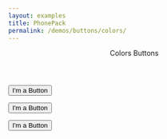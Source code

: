 ```yaml
---
layout: examples
title: PhonePack
permalink: /demos/buttons/colors/
---
```



  
<header class="header header--shadow">
      <div class="header__title">Colors Buttons</div>
</header>
    
<section class="content content--padding has-header">
        <p><button class="button button--small bg-blue text-white">I'm a Button</button></p>
        <p><button class="button bg-red text-white">I'm a Button</button></p>
        <p><button class="button button--large bg-green text-white">I'm a Button</button></p>
</section> 
  
